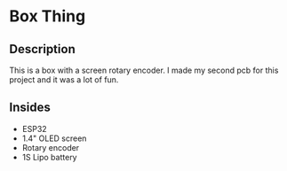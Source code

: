 # Box Thing

## Description

This is a box with a screen rotary encoder.
I made my second pcb for this project and it was a lot of fun.

## Insides

- ESP32
- 1.4" OLED screen
- Rotary encoder
- 1S Lipo battery
